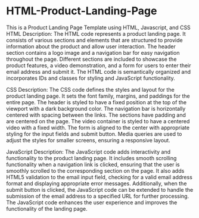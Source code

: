 # HTML-Product-Landing-Page
This is a Product Landing Page Template using HTML, Javascript, and CSS
HTML Description:
The HTML code represents a product landing page. It consists of various sections and elements that are structured to provide information about the product and allow user interaction. The header section contains a logo image and a navigation bar for easy navigation throughout the page. Different sections are included to showcase the product features, a video demonstration, and a form for users to enter their email address and submit it. The HTML code is semantically organized and incorporates IDs and classes for styling and JavaScript functionality.

CSS Description:
The CSS code defines the styles and layout for the product landing page. It sets the font family, margins, and paddings for the entire page. The header is styled to have a fixed position at the top of the viewport with a dark background color. The navigation bar is horizontally centered with spacing between the links. The sections have padding and are centered on the page. The video container is styled to have a centered video with a fixed width. The form is aligned to the center with appropriate styling for the input fields and submit button. Media queries are used to adjust the styles for smaller screens, ensuring a responsive layout.

JavaScript Description:
The JavaScript code adds interactivity and functionality to the product landing page. It includes smooth scrolling functionality when a navigation link is clicked, ensuring that the user is smoothly scrolled to the corresponding section on the page. It also adds HTML5 validation to the email input field, checking for a valid email address format and displaying appropriate error messages. Additionally, when the submit button is clicked, the JavaScript code can be extended to handle the submission of the email address to a specified URL for further processing. The JavaScript code enhances the user experience and improves the functionality of the landing page.
